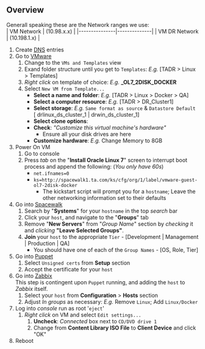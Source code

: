 ## Overview 
Generall speaking these are the Network ranges we use:<br />
| VM Network    | (10.98.x.x)  |
|---------------|--------------|
| VM DR Network | (10.198.1.x) |

1. Create [DNS](https://confluence.ta.com/pages/viewpage.action?pageId=37163265) entries
1. Go to [VMware](https://vchq1.ta.com)
    1. Change to the `VMs and Templates` view
    1. Exand folder structure until you get to `Templates`: _E.g._ [TADR > Linux > Templates]
      1. _Right click_ on template of choice: _E.g._ **_OL7_2DISK_DOCKER**
      1. Select `New VM from Template...`
            + **Select a name and folder**: _E.g._ [TADR > Linux > Docker > QA]
            + **Select a computer resource**: _E.g._ [TADR > DR_Cluster1]
            + **Select storage**: _E.g._ `Same format as source` & `Datastore Default` [ drlinux_ds_cluster_1 | drwin_ds_cluster_1]
            + **Select clone options**: 
            + **Check**: _"Customize this virtual machine's hardware"_
                + Ensure all your disk drives are here
            + **Customize hardware**: _E.g._ Change Memory to 8GB
1. Power On VM
    1. Go to console
    1. Press _tab_ on the "**Install Oracle Linux 7**" screen to interrupt boot process and append the following: (_You only have 60s_)
        + `net.ifnames=0` 
        + `ks=http://spacewalk1.ta.com/ks/cfg/org/1/label/vmware-guest-ol7-2disk-docker` 
            + The kickstart script will prompt you for a `hostname`; Leave the other networking information set to their defaults
1. Go into [Spacewalk](https://spacewalk1.ta.com)
    1. Search by "**Systems**" for your `hostname` in the top _search_ bar
    1. Click your `host`, and navigate to the "**Groups**" tab
    1. Remove "**New Servers**" from "_Group Name_" section by _checking_ it and _clicking_ **"Leave Selected Groups"**.
    1. **Join** your `host` to the appropriate `Tier` - [Development | Management | Production | QA]
        * You should have one of each of the `Group Names` - [OS, Role, Tier]
1. Go into [Puppet](http://puppet2.ta.com/#/configure/certificates) 
    1. Select `Unsigned certs` from **Setup** section
    1. Accept the certificate for your `host`
1. Go into [Zabbix](https://zabbix3.ta.com/zabbix/hosts.php)<br />
This step is contingent upon `Puppet` running, and adding the `host` to _Zabbix_ itself.
    1. Select your `host` from **Configuration** > **Hosts** section
    1. Adjust _In groups_ as necessary: _E.g._ Remove `Linux`; Add `Linux/Docker`
1. Log into _console_ run as root '`eject`'
    1. _Right click_ on VM and select `Edit settings...`
        1. **Uncheck**: _Connected_ box next to `CD/DVD drive 1`
        1. Change from **Content Library ISO File** to **Client Device** and click "OK"
1. Reboot
